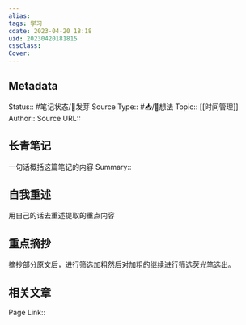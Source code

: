 ```yaml
---
alias: 
tags: 学习
cdate: 2023-04-20 18:18
uid: 20230420181815 
cssclass: 
Cover: 
---
```


## Metadata
Status::    #笔记状态/🌱发芽
Source Type::  #📥/💭想法 
Topic:: [[时间管理]]
Author:: 
Source URL:: 

## 长青笔记
一句话概括这篇笔记的内容
Summary:: 

## 自我重述
用自己的话去重述提取的重点内容


## 重点摘抄
摘抄部分原文后，进行筛选加粗然后对加粗的继续进行筛选荧光笔选出。


## 相关文章
Page Link::  
